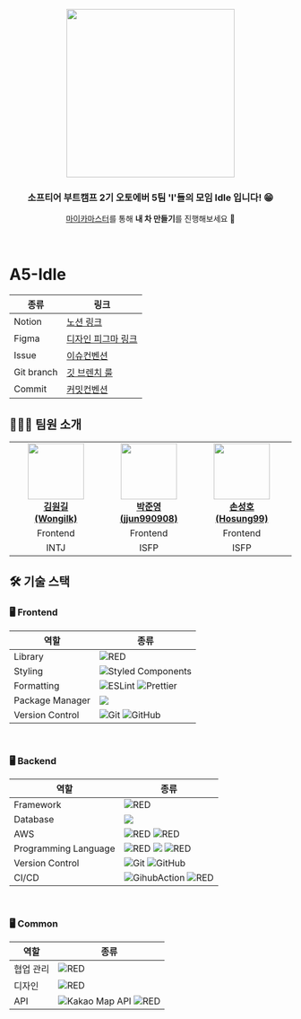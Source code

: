 
<p align="center">
      <a href="https://i-want-to-go-autoever.shop/" target="_blank">    
            <img src ="https://github.com/softeerbootcamp-2nd/A5-Idle/assets/109746210/1d82e28d-fb2e-4c4a-8f15-976a7d999b50" width=300px>
      </a>
</p>

<div align = "center">

<h3>소프티어 부트캠프 2기 오토에버 5팀 'I'들의 모임 Idle 입니다! 😁</h3>


[마이카마스터](https://i-want-to-go-autoever.shop/)를 통해 **내 차 만들기**를 진행해보세요 🚙 <br> <br> <br>

</div>


# A5-Idle

| 종류 | 링크 |
| --- | --- |
| Notion | [노션 링크](https://daffodil-moose-d1e.notion.site/A5-Idle-7c29e9aa89464b6d8bddebc1f3a1322f?pvs=4) |
| Figma | [디자인 피그마 링크](https://www.figma.com/file/CTbEDEVSKBzJzogV8OoW4d/Handoff_guidelines-(%EB%A7%88%EC%9D%B4%EC%B9%B4%EB%A7%88%EC%8A%A4%ED%84%B0)?type=design&node-id=1:6&mode=design&t=VZ05WB7OM2D3WIWI-1)|
| Issue |[이슈컨벤션](https://github.com/softeerbootcamp-2nd/A5-Idle/wiki/A5%E2%80%90Idle-%EA%B7%B8%EB%9D%BC%EC%9A%B4%EB%93%9C-%EB%A3%B0#%EC%9D%B4%EC%8A%88-%EC%BB%A8%EB%B2%A4%EC%85%98)|
| Git branch | [깃 브렌치 룰](https://github.com/softeerbootcamp-2nd/A5-Idle/wiki/A5%E2%80%90Idle-%EA%B7%B8%EB%9D%BC%EC%9A%B4%EB%93%9C-%EB%A3%B0#%EA%B9%83-%EB%B8%8C%EB%A0%8C%EC%B9%98-%EB%A3%B0)|
| Commit | [커밋컨벤션](https://github.com/softeerbootcamp-2nd/A5-Idle/wiki/A5%E2%80%90Idle-%EA%B7%B8%EB%9D%BC%EC%9A%B4%EB%93%9C-%EB%A3%B0#%EC%BB%A4%EB%B0%8B-%EC%BB%A8%EB%B2%A4%EC%85%98)|

## 👩🏻‍💻 팀원 소개

<table>
    <tr align="center">
        <td style="min-width: 150px;">
            <a href="https://github.com/Wongilk">
              <img src="https://github.com/Wongilk.png" width="100">
              <br />
              <b>김원길 </br>(Wongilk)</b>
            </a> 
        </td>
        <td style="min-width: 150px;">
            <a href="https://github.com/jjun990908">
              <img src="https://github.com/jjun990908.png" width="100">
              <br />
              <b>박준영</br> (jjun990908)</b>
            </a>
        </td>
        <td style="min-width: 150px;">
            <a href="https://github.com/Hosung99">
              <img src="https://github.com/Hosung99.png" width="100">
              <br />
              <b>손성호 </br>(Hosung99)</b>
            </a>
        </td>
        <td style="min-width: 150px;">
            <a href="https://github.com/sue06004">
              <img src="https://github.com/sue06004.png" width="100">
              <br />
              <b>김우혁 </br>(sue06004)</b>
            </a> 
        </td>
        <td style="min-width: 150px;">
            <a href="https://github.com/jeongyeonKimm">
              <img src="https://github.com/jeongyeonKimm.png" width="100">
              <br />
              <b>김정연 </br>(jeongyeonKimm)</b>
            </a> 
        </td>
        <td style="min-width: 150px;">
            <a href="https://github.com/Hypersand">
              <img src="https://github.com/Hypersand.png" width="100">
              <br />
              <b>손승완 </br>(Hypersand)</b>
            </a> 
        </td>
    </tr>
    <tr align="center">
        <td>
            Frontend
        </td>
        <td>
            Frontend
        </td>
        <td>
            Frontend
        </td>
                <td>
            Backend
        </td>
                <td>
            Backend
        </td>   <td>
            Backend
        </td>
    </tr>
      <tr align="center">
        <td>
            INTJ
        </td>
        <td>
            ISFP
        </td>
        <td>
            ISFP
        </td>
                <td>
            ISTJ
        </td>
                <td>
            ISFJ
        </td>   <td>
            INFP
        </td>
    </tr>
</table>



## 🛠 기술 스택

### 🖥 Frontend
|역할|종류|
|-|-|
|Library|<img alt="RED" src ="https://img.shields.io/badge/REACT-61DAFB.svg?&style=for-the-badge&logo=React&logoColor=white"/> 
|Styling|![Styled Components](https://img.shields.io/badge/styled--components-DB7093?style=for-the-badge&logo=styled-components&logoColor=white)|
|Formatting|![ESLint](https://img.shields.io/badge/ESLint-4B3263?style=for-the-badge&logo=eslint&logoColor=white) ![Prettier](https://img.shields.io/badge/Prettier-F7B93E?style=for-the-badge&logo=prettier&logoColor=white)|
|Package Manager|![](https://img.shields.io/badge/npm-CB3837.svg?style=for-the-badge&logo=npm&logoColor=white)|                                         
|Version Control|![Git](https://img.shields.io/badge/git-%23F05033.svg?style=for-the-badge&logo=git&logoColor=white) ![GitHub](https://img.shields.io/badge/github-%23121011.svg?style=for-the-badge&logo=github&logoColor=white) |
<br />

### 🖥 Backend



|역할|종류|
|-|-|
|Framework|<img alt="RED" src ="https://img.shields.io/badge/SPRING Boot-6DB33F.svg?&style=for-the-badge&logo=SpringBoot&logoColor=white"/> |
|Database|<img src="https://img.shields.io/badge/mysql-4479A1?style=for-the-badge&logo=mysql&logoColor=white">|
|AWS|<img alt="RED" src ="https://img.shields.io/badge/amazonec2-FF9900.svg?&style=for-the-badge&logo=AmazonRds&logoColor=white"/> <img alt="RED" src ="https://img.shields.io/badge/Amazon S3-569A31.svg?&style=for-the-badge&logo=AmazonS3&logoColor=white"/>|
|Programming Language|<img alt="RED" src ="https://img.shields.io/badge/JAVA-004027.svg?&style=for-the-badge&logo=Jameson&logoColor=white"/> <img src="https://img.shields.io/badge/SQL-4479A1?style=for-the-badge&logo=mysql&logoColor=white"> <img alt="RED" src ="https://img.shields.io/badge/Jdbc Tempate-6DB33F.svg?&style=for-the-badge&logo=Jdbc Tempate&logoColor=white"/>|                            
|Version Control|![Git](https://img.shields.io/badge/git-%23F05033.svg?style=for-the-badge&logo=git&logoColor=white) ![GitHub](https://img.shields.io/badge/github-%23121011.svg?style=for-the-badge&logo=github&logoColor=white) |
|CI/CD|![GihubAction](https://img.shields.io/badge/githubactions-2088FF?style=for-the-badge&logo={githubactions}&logoColor={white}) <img alt="RED" src ="https://img.shields.io/badge/Amazon S3-569A31.svg?&style=for-the-badge&logo=AmazonS3&logoColor=white"/> |
<br />

### 🖥 Common
|역할|종류|
|-|-|
|협업 관리|<img alt="RED" src ="https://img.shields.io/badge/Notion-000000.svg?&style=for-the-badge&logo=Notion&logoColor=white"/> |
|디자인|<img alt="RED" src ="https://img.shields.io/badge/Figma-F24E1E.svg?&style=for-the-badge&logo=Figma&logoColor=white"/>|
|API|![Kakao Map API](https://img.shields.io/badge/Rest-4B3263?style=for-the-badge&logo=rest&logoColor=white) <img alt="RED" src ="https://img.shields.io/badge/Kakao Map API-FFCD00.svg?&style=for-the-badge&logo=Kakao&logoColor=white"/>         

<br />

</aside>

